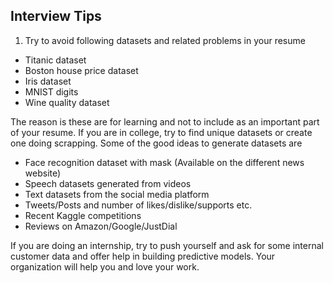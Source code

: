 ## Interview Tips
1. Try to avoid following datasets and related problems in your resume

- Titanic dataset
- Boston house price dataset
- Iris dataset
- MNIST digits
- Wine quality dataset

The reason is these are for learning and not to include as an important part of your resume. If you are in college, try to find unique datasets or create one doing 
scrapping. Some of the good ideas to generate datasets are

- Face recognition dataset with mask (Available on the different news website)
- Speech datasets generated from videos
- Text datasets from the social media platform
- Tweets/Posts and number of likes/dislike/supports etc.
- Recent Kaggle competitions
- Reviews on Amazon/Google/JustDial

If you are doing an internship, try to push yourself and ask for some internal customer data and offer help in building predictive models. 
Your organization will help you and love your work.
